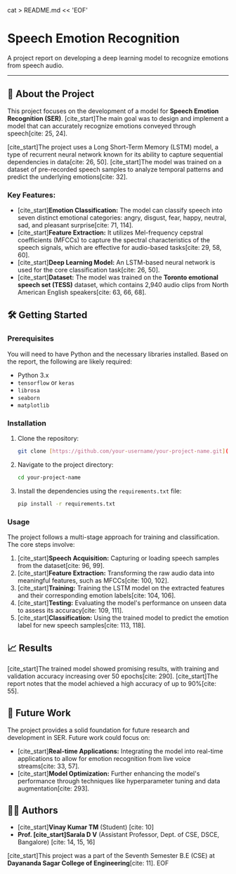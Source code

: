 cat > README.md << 'EOF'
# Speech Emotion Recognition

A project report on developing a deep learning model to recognize emotions from speech audio.

---

## 🚀 About the Project

This project focuses on the development of a model for **Speech Emotion Recognition (SER)**. [cite_start]The main goal was to design and implement a model that can accurately recognize emotions conveyed through speech[cite: 25, 24].

[cite_start]The project uses a Long Short-Term Memory (LSTM) model, a type of recurrent neural network known for its ability to capture sequential dependencies in data[cite: 26, 50]. [cite_start]The model was trained on a dataset of pre-recorded speech samples to analyze temporal patterns and predict the underlying emotions[cite: 32].

### Key Features:

* [cite_start]**Emotion Classification:** The model can classify speech into seven distinct emotional categories: angry, disgust, fear, happy, neutral, sad, and pleasant surprise[cite: 71, 114].
* [cite_start]**Feature Extraction:** It utilizes Mel-frequency cepstral coefficients (MFCCs) to capture the spectral characteristics of the speech signals, which are effective for audio-based tasks[cite: 29, 58, 60].
* [cite_start]**Deep Learning Model:** An LSTM-based neural network is used for the core classification task[cite: 26, 50].
* [cite_start]**Dataset:** The model was trained on the **Toronto emotional speech set (TESS)** dataset, which contains 2,940 audio clips from North American English speakers[cite: 63, 66, 68].

## 🛠️ Getting Started

### Prerequisites

You will need to have Python and the necessary libraries installed. Based on the report, the following are likely required:

* Python 3.x
* `tensorflow` or `keras`
* `librosa`
* `seaborn`
* `matplotlib`

### Installation

1.  Clone the repository:
    ```bash
    git clone [https://github.com/your-username/your-project-name.git](https://github.com/your-username/your-project-name.git)
    ```
2.  Navigate to the project directory:
    ```bash
    cd your-project-name
    ```
3.  Install the dependencies using the `requirements.txt` file:
    ```bash
    pip install -r requirements.txt
    ```

### Usage

The project follows a multi-stage approach for training and classification. The core steps involve:

1.  [cite_start]**Speech Acquisition:** Capturing or loading speech samples from the dataset[cite: 96, 99].
2.  [cite_start]**Feature Extraction:** Transforming the raw audio data into meaningful features, such as MFCCs[cite: 100, 102].
3.  [cite_start]**Training:** Training the LSTM model on the extracted features and their corresponding emotion labels[cite: 104, 106].
4.  [cite_start]**Testing:** Evaluating the model's performance on unseen data to assess its accuracy[cite: 109, 111].
5.  [cite_start]**Classification:** Using the trained model to predict the emotion label for new speech samples[cite: 113, 118].

## 📈 Results

[cite_start]The trained model showed promising results, with training and validation accuracy increasing over 50 epochs[cite: 290]. [cite_start]The report notes that the model achieved a high accuracy of up to 90%[cite: 55].

## 🔮 Future Work

The project provides a solid foundation for future research and development in SER. Future work could focus on:

* [cite_start]**Real-time Applications:** Integrating the model into real-time applications to allow for emotion recognition from live voice streams[cite: 33, 57].
* [cite_start]**Model Optimization:** Further enhancing the model's performance through techniques like hyperparameter tuning and data augmentation[cite: 293].

## 👨‍💻 Authors

* [cite_start]**Vinay Kumar TM** (Student) [cite: 10]
* **Prof. [cite_start]Sarala D V** (Assistant Professor, Dept. of CSE, DSCE, Bangalore) [cite: 14, 15, 16]

[cite_start]This project was a part of the Seventh Semester B.E (CSE) at **Dayananda Sagar College of Engineering**[cite: 11].
EOF

